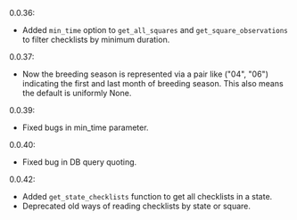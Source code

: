 0.0.36: 

- Added `min_time` option to `get_all_squares` and `get_square_observations` to filter checklists by minimum duration.

0.0.37: 

- Now the breeding season is represented via a pair like ("04", "06") indicating the first and last month of breeding season.  This also means the default is uniformly None. 

0.0.39: 

- Fixed bugs in min_time parameter.

0.0.40: 

- Fixed bug in DB query quoting. 

0.0.42: 

- Added `get_state_checklists` function to get all checklists in a state.
- Deprecated old ways of reading checklists by state or square.

